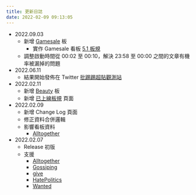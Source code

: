 ```yaml
---
title: 更新日誌
date: 2022-02-09 09:13:05
---
```


- 2022.09.03
  - 新增 [Gamesale](/you-guys-post-too-many/tags/Gamesale/) 板
    - 實作 Gamesale 看板 [5.1 板規](/you-guys-post-too-many/implemented-rules/)
  - 調整啟動時間從 00:02 至 00:10，解決 23:58 至 00:00 之間的文章有機率被漏掉的問題
- 2022.06.11
  - 結果開始發佈在 Twitter [批踢踢超貼觀測站](https://twitter.com/ptt_post_many)
- 2022.02.11
  - 新增 [Beauty](/you-guys-post-too-many/tags/Beauty/) 板
  - 新增 [已上線板規](/you-guys-post-too-many/implemented-rules/) 頁面
- 2022.02.09
  - 新增 Change Log 頁面
  - 修正資料合併邏輯
  - 影響看板資料
    - [Alltogether](/you-guys-post-too-many/tags/AllTogether/)
- 2022.02.07
  - Release 初版
  - 支援
    - [Alltogether](/you-guys-post-too-many/tags/AllTogether/)
    - [Gossiping](/you-guys-post-too-many/tags/Gossiping/)
    - [give](/you-guys-post-too-many/tags/give/)
    - [HatePolitics](/you-guys-post-too-many/tags/HatePolitics/)
    - [Wanted](/you-guys-post-too-many/tags/Wanted/)